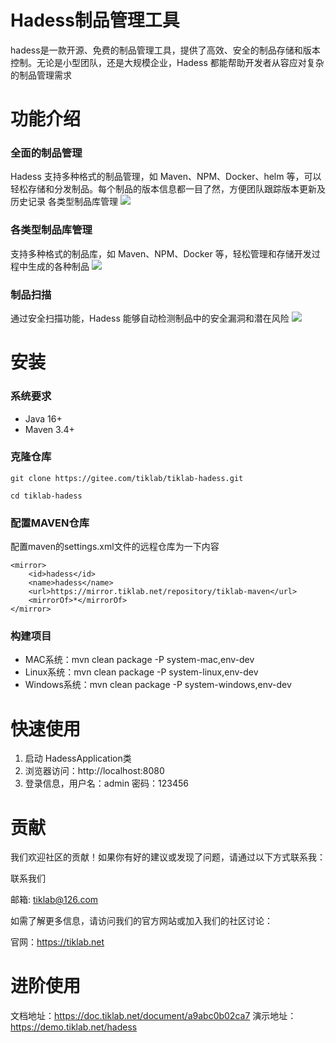 # Hadess制品管理工具
hadess是一款开源、免费的制品管理工具，提供了高效、安全的制品存储和版本控制。无论是小型团队，还是大规模企业，Hadess 都能帮助开发者从容应对复杂的制品管理需求

# 功能介绍
### 全面的制品管理
Hadess 支持多种格式的制品管理，如 Maven、NPM、Docker、helm 等，可以轻松存储和分发制品。每个制品的版本信息都一目了然，方便团队跟踪版本更新及历史记录
各类型制品库管理
![](https://image.tiklab.net/img/g1/homes/8fb3567a53bbbad9)

### 各类型制品库管理
支持多种格式的制品库，如 Maven、NPM、Docker 等，轻松管理和存储开发过程中生成的各种制品
![](https://image.tiklab.net/img/g1/homes/eaaa0d9d6a7cd6f4)

### 制品扫描
通过安全扫描功能，Hadess 能够自动检测制品中的安全漏洞和潜在风险
![](https://image.tiklab.net/img/g1/homes/52334a717485c2a8)

# 安装
### 系统要求
* Java 16+
* Maven 3.4+
### 克隆仓库
```
git clone https://gitee.com/tiklab/tiklab-hadess.git

cd tiklab-hadess
```
### 配置MAVEN仓库
配置maven的settings.xml文件的远程仓库为一下内容
```
<mirror>
    <id>hadess</id>
    <name>hadess</name>
    <url>https://mirror.tiklab.net/repository/tiklab-maven</url>  
    <mirrorOf>*</mirrorOf>
</mirror> 
```

### 构建项目

   * MAC系统：mvn clean package -P system-mac,env-dev
   * Linux系统：mvn clean package -P system-linux,env-dev
   * Windows系统：mvn clean package -P system-windows,env-dev

# 快速使用

1. 启动 HadessApplication类 
2. 浏览器访问：http://localhost:8080
3. 登录信息，用户名：admin 密码：123456

# 贡献

我们欢迎社区的贡献！如果你有好的建议或发现了问题，请通过以下方式联系我：

联系我们

邮箱: tiklab@126.com

如需了解更多信息，请访问我们的官方网站或加入我们的社区讨论：

官网：https://tiklab.net

# 进阶使用

文档地址：https://doc.tiklab.net/document/a9abc0b02ca7
演示地址：https://demo.tiklab.net/hadess